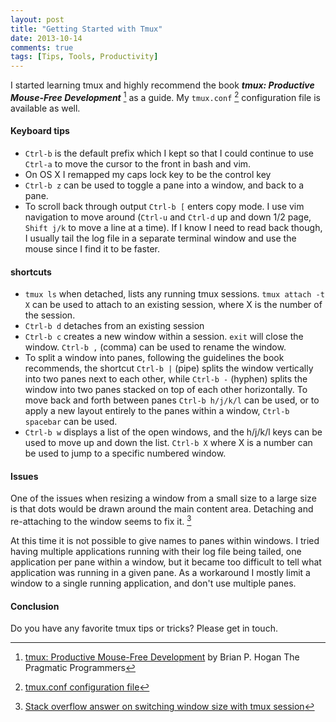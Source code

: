 ```yaml
---
layout: post
title: "Getting Started with Tmux"
date: 2013-10-14
comments: true
tags: [Tips, Tools, Productivity]
---
```


I started learning tmux and highly recommend the book **_tmux: Productive Mouse-Free Development_** [^book] as a guide. My `tmux.conf` [^conf] configuration file is available as well.

#### Keyboard tips 

  * `Ctrl-b` is the default prefix which I kept so that I could continue to use `Ctrl-a` to move the cursor to the front in bash and vim. 
  * On OS X I remapped my caps lock key to be the control key
  * `Ctrl-b z` can be used to toggle a pane into a window, and back to a pane. 
  * To scroll back through output `Ctrl-b [` enters copy mode. I use vim navigation to move around (`Ctrl-u` and `Ctrl-d` up and down 1/2 page, `Shift j/k` to move a line at a time). If I know I need to read back though, I usually tail the log file in a separate terminal window and use the mouse since I find it to be faster.

#### shortcuts

 * `tmux ls` when detached, lists any running tmux sessions. `tmux attach -t X` can be used to attach to an existing session, where X is the number of the session.
 * `Ctrl-b d` detaches from an existing session
 * `Ctrl-b c` creates a new window within a session. `exit` will close the window. `Ctrl-b ,` (comma) can be used to rename the window.
 * To split a window into panes, following the guidelines the book recommends, the shortcut `Ctrl-b |` (pipe) splits the window vertically into two panes next to each other, while `Ctrl-b -` (hyphen) splits the window into two panes stacked on top of each other horizontally. To move back and forth between panes `Ctrl-b h/j/k/l` can be used, or to apply a new layout entirely to the panes within a window, `Ctrl-b spacebar` can be used.
 * `Ctrl-b w` displays a list of the open windows, and the h/j/k/l keys can be used to move up and down the list. `Ctrl-b X` where X is a number can be used to jump to a specific numbered window.


#### Issues

One of the issues when resizing a window from a small size to a large size is that dots would be drawn around the main content area. Detaching and re-attaching to the window seems to fix it. [^1]

At this time it is not possible to give names to panes within windows. I tried having multiple applications running with their log file being tailed, one application per pane within a window, but it became too difficult to tell what application was running in a given pane. As a workaround I mostly limit a window to a single running application, and don't use multiple panes.

#### Conclusion

Do you have any favorite tmux tips or tricks? Please get in touch.


[^book]:
    [tmux: Productive Mouse-Free Development](http://pragprog.com/book/bhtmux/tmux)
    by Brian P. Hogan
    The Pragmatic Programmers

[^1]:
    [Stack overflow answer on switching window size with tmux session](http://stackoverflow.com/a/7819465/126688)

[^conf]:
    [tmux.conf configuration file](https://github.com/andyatkinson/dotfiles/blob/master/tmux.conf)
